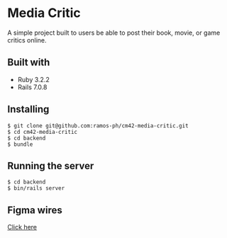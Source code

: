# Media Critic

A simple project built to users be able to post their book, movie, or game critics online.

## Built with

- Ruby 3.2.2
- Rails 7.0.8

## Installing

```
$ git clone git@github.com:ramos-ph/cm42-media-critic.git
$ cd cm42-media-critic
$ cd backend
$ bundle
```

## Running the server

```
$ cd backend
$ bin/rails server
```

## Figma wires

[Click here](https://www.figma.com/file/t4GIPRiWWJf9htg5Qv9cQT/cm42-media-critic?type=design&node-id=202%3A7&mode=design&t=QHgPcB6sbZQh6LaU-1)
